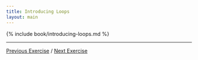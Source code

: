 ```yaml
---
title: Introducing Loops
layout: main
---
```


{% include book/introducing-loops.md %}

---

[Previous Exercise](ex16.html) / [Next Exercise](ex18.html)